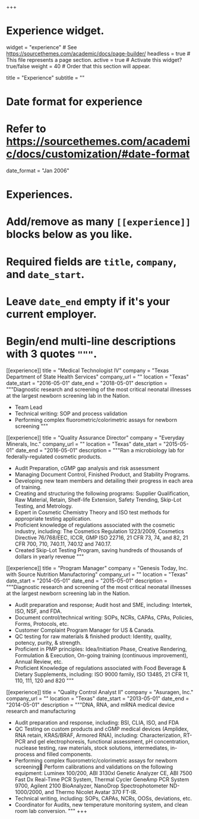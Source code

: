 +++
# Experience widget.
widget = "experience"  # See https://sourcethemes.com/academic/docs/page-builder/
headless = true  # This file represents a page section.
active = true  # Activate this widget? true/false
weight = 40  # Order that this section will appear.

title = "Experience"
subtitle = ""

# Date format for experience
#   Refer to https://sourcethemes.com/academic/docs/customization/#date-format
date_format = "Jan 2006"

# Experiences.
#   Add/remove as many `[[experience]]` blocks below as you like.
#   Required fields are `title`, `company`, and `date_start`.
#   Leave `date_end` empty if it's your current employer.
#   Begin/end multi-line descriptions with 3 quotes `"""`.
[[experience]]
  title = "Medical Technologist IV"
  company = "Texas Department of State Health Services"
  company_url = ""
  location = "Texas"
  date_start = "2016-05-01"
  date_end = "2018-05-01"
  description = """Diagnostic research and screening of the most critical neonatal illnesses at the largest newborn screening lab in the Nation.
  
  * Team Lead
  * Technical writing: SOP and process validation
  * Performing complex fluorometric/colorimetric assays for newborn screening
  """

[[experience]]
  title = "Quality Assurance Director"
  company = "Everyday Minerals, Inc."
  company_url = ""
  location = "Texas"
  date_start = "2015-05-01"
  date_end = "2016-05-01"
  description = """Ran a microbiology lab for federally-regulated cosmetic products.
  
  * Audit Preparation, cGMP gap analysis and risk assessment
  * Managing Document Control, Finished Product, and Stability Programs.
  * Developing new team members and detailing their progress in each area of training.  
  * Creating and structuring the following programs:  Supplier Qualification, Raw Material, Retain, Shelf-life Extension, Safety Trending, Skip-Lot Testing, and Metrology.
  * Expert in Cosmetic Chemistry Theory and ISO test methods for appropriate testing application.
  * Proficient knowledge of regulations associated with the cosmetic industry, including: The Cosmetics Regulation 1223/2009, Cosmetics Directive 76/768/EEC, ICCR, GMP ISO 22716, 21 CFR 73, 74, and 82, 21 CFR 700, 710, 740.11, 740.12 and 740.17.
  * Created Skip-Lot Testing Program, saving hundreds of thousands of dollars in yearly revenue
  """

[[experience]]
  title = "Program Manager"
  company = "Genesis Today, Inc. with Source Nutrition Manufactoring"
  company_url = ""
  location = "Texas"
  date_start = "2014-05-01"
  date_end = "2015-05-01"
  description = """Diagnostic research and screening of the most critical neonatal illnesses at the largest newborn screening lab in the Nation.
  
  * Audit preparation and response; Audit host and SME, including: Intertek, ISO, NSF, and FDA. 
  * Document control/technical writing:  SOPs, NCRs, CAPAs, CPAs, Policies, Forms, Protocols, etc.
  * Customer Complaint Program Manager for US & Canada.
  * QC testing for raw materials & finished product: Identity, quality, potency, purity, & strength.
  * Proficient in PMP principles: Idea/Initiation Phase, Creative Rendering, Formulation & Execution, On-going training (continuous improvement), Annual Review, etc.
  * Proficient Knowledge of regulations associated with Food Beverage & Dietary Supplements, including: ISO 9000 family, ISO 13485, 21 CFR 11, 110, 111, 120 and 820
  """

[[experience]]
  title = "Quality Control Analyst II"
  company = "Asuragen, Inc."
  company_url = ""
  location = "Texas"
  date_start = "2013-05-01"
  date_end = "2014-05-01"
  description = """DNA, RNA, and mRNA medical device research and manufacturing
  
  * Audit preparation and response, including: BSI, CLIA, ISO, and FDA
  * QC Testing on custom products and cGMP medical devices (Amplidex, RNA retain, KRAS/BRAF, Armored RNA), including: Characterization, RT-PCR and gel electrophoresis, functional assessment, pH concentration, nuclease testing, raw materials, stock solutions, intermediates, in-process and filled components.
  * Performing complex fluorometric/colorimetric assays for newborn screening	Perform calibrations and validations on the following equipment: Luminex 100/200, ABI 3130xl Genetic Analyzer CE, ABI 7500 Fast Dx Real-Time PCR System, Thermal Cycler GeneAmp PCR System 9700, Agilent 2100 BioAnalyzer, NanoDrop Spectrophotometer ND-1000/2000, and Thermo Nicolet Avatar 370 FT-IR. 
  * Technical writing, including: SOPs, CAPAs, NCRs, OOSs, deviations, etc.
  * Coordinator for Audits, new temperature monitoring system, and clean room lab conversion.
  """
+++

